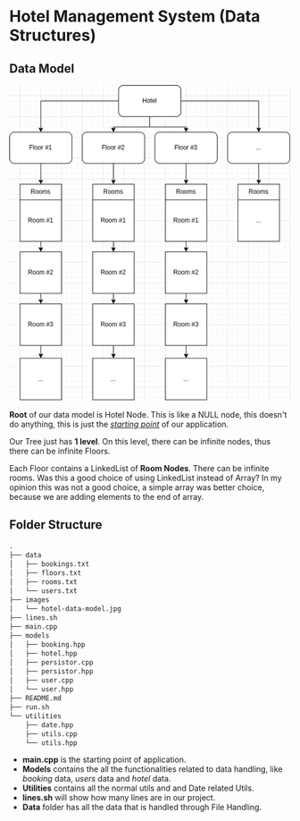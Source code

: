 # Hotel Management System (Data Structures)

## Data Model

![data model of hotel management system](/images/hotel-data-model.jpg)

**Root** of our data model is Hotel Node. This is like a NULL node, this doesn't do anything, this is just the <ins>_starting point_</ins> of our application.

Our Tree just has **1 level**. On this level, there can be infinite nodes, thus there can be infinite Floors.

Each Floor contains a LinkedList of **Room Nodes**. There can be infinite rooms. Was this a good choice of using LinkedList instead of Array? In my opinion this was not a good choice, a simple array was better choice, because we are adding elements to the end of array.

## Folder Structure

```
.
├── data
│   ├── bookings.txt
│   ├── floors.txt
│   ├── rooms.txt
│   └── users.txt
├── images
│   └── hotel-data-model.jpg
├── lines.sh
├── main.cpp
├── models
│   ├── booking.hpp
│   ├── hotel.hpp
│   ├── persistor.cpp
│   ├── persistor.hpp
│   ├── user.cpp
│   └── user.hpp
├── README.md
├── run.sh
└── utilities
    ├── date.hpp
    ├── utils.cpp
    └── utils.hpp
```

- **main.cpp** is the starting point of application.
- **Models** contains the all the functionalities related to data handling, like _booking_ data, _users_ data and _hotel_ data.
- **Utilities** contains all the normal utils and and Date related Utils.
- **lines.sh** will show how many lines are in our project.
- **Data** folder has all the data that is handled through File Handling.

